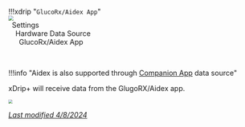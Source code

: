 !!!xdrip "`GlucoRx/Aidex App`"  
    <img src="../../images/hamburger_menu.png" style="zoom:60%;" />  
    &ensp;Settings  
    &emsp;Hardware Data Source  
    &ensp;&emsp;GlucoRx/Aidex App

</br>

!!!info "Aidex is also supported through [Companion App](/install/companion) data source" 

xDrip+ will receive data from the GlugoRX/Aidex app.

<img src="../images/DS-AGRX.png" style="zoom:50%;" />

</br>

[*Last modified 4/8/2024*](https://github.com/NightscoutFoundation/xDrip/releases/tag/2024.08.02)